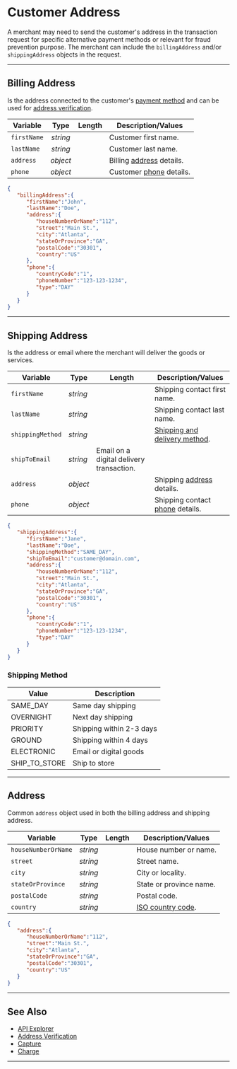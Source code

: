 # Customer Address

A merchant may need to send the customer's address in the transaction request for specific alternative payment methods or relevant for fraud prevention purpose. The merchant can include the `billingAddress` and/or `shippingAddress` objects in the request.

---

## Billing Address

Is the address connected to the customer's [payment method](?path=docs/Resources/Guides/Payment-Sources/Source-Type.md) and can be used for [address verification](?path=docs/Resources/Guides/Fraud/Address-Verification.md).


<!--
type: tab
title: billingAddress
-->

| Variable | Type | Length | Description/Values |
| -------- | :--: | :------------: | ------------------ |
| `firstName` | *string* |  | Customer first name. |
| `lastName` | *string* |  | Customer last name. |
| `address` | *object* |  | Billing [address](#address) details. |
| `phone` | *object* |  | Customer [phone](?path=docs/Resources/Master-Data/Customer-Details.md#subcomponentphone) details. |

<!--
type: tab
title: JSON Example
-->

```json
{
   "billingAddress":{
      "firstName":"John",
      "lastName":"Doe",
      "address":{
         "houseNumberOrName":"112",
         "street":"Main St.",
         "city":"Atlanta",
         "stateOrProvince":"GA",
         "postalCode":"30301",
         "country":"US"
      },
      "phone":{
         "countryCode":"1",
         "phoneNumber":"123-123-1234",
         "type":"DAY"
      }
   }
}
```

<!-- type: tab-end -->


---

## Shipping Address

Is the address or email where the merchant will deliver the goods or services.

<!--
type: tab
title: shippingAddress
-->

| Variable | Type | Length | Description/Values |
| -------- | -- | ------------ | ------------------ |
| `firstName` | *string* |  | Shipping contact first name. |
| `lastName` | *string* |  | Shipping contact last name.|
| `shippingMethod` | *string* |  | [Shipping and delivery method](#shipping-method).|
| `shipToEmail` | *string* | Email on a digital delivery transaction. |
| `address` | *object* |  | Shipping [address](#address) details. |
| `phone` | *object* |  | Shipping contact [phone](?path=docs/Resources/Master-Data/Customer-Details.md#subcomponentphone) details. |

<!--
type: tab
title: JSON Example
-->

```json
{
   "shippingAddress":{
      "firstName":"Jane",
      "lastName":"Doe",
      "shippingMethod":"SAME_DAY",
      "shipToEmail":"customer@domain.com",
      "address":{
         "houseNumberOrName":"112",
         "street":"Main St.",
         "city":"Atlanta",
         "stateOrProvince":"GA",
         "postalCode":"30301",
         "country":"US"
      },
      "phone":{
         "countryCode":"1",
         "phoneNumber":"123-123-1234",
         "type":"DAY"
      }
   }
}
```

<!-- type: tab-end -->

### Shipping Method

| Value | Description |
| ----- | ----------- |
| SAME_DAY | Same day shipping |
| OVERNIGHT | Next day shipping |
| PRIORITY | Shipping within 2-3 days |
| GROUND | Shipping within 4 days |
| ELECTRONIC | Email or digital goods |
| SHIP_TO_STORE | Ship to store |

---

## Address

Common `address` object used in both the billing address and shipping address.
<!--
type: tab
title: address
-->

| Variable | Type | Length | Description/Values |
| -------- | :--: | :------------: | ------------------ |
| `houseNumberOrName` | *string* |  | House number or name. |
| `street` | *string* |  | Street name. |
| `city` | *string* |  | City or locality. |
| `stateOrProvince` | *string* |  | State or province name. |
| `postalCode` | *string* |  | Postal code. |
| `country` | *string* |  | [ISO country code](?path=docs/Resources/Master-Data/Country-Code.md).|

<!--
type: tab
title: JSON Example
-->

```json
{
   "address":{
      "houseNumberOrName":"112",
      "street":"Main St.",
      "city":"Atlanta",
      "stateOrProvince":"GA",
      "postalCode":"30301",
      "country":"US"
   }
}
```

<!-- type: tab-end -->

---

## See Also

- [API Explorer](../api/?type=post&path=/payments/v1/charges)
- [Address Verification](?path=docs/Resources/Guides/Fraud/Address-Verification.md)
- [Capture](?path=docs/Resources/API-Documents/Payments/Capture.md)
- [Charge](?path=docs/Resources/API-Documents/Payments/Charges.md)

---